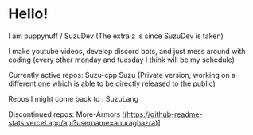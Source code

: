 # Hello!
I am puppynuff / SuzuDev (The extra z is since SuzuDev is taken)

I make youtube videos, develop discord bots, and just mess around with coding (every other monday and tuesday I think will be my schedule)

Currently active repos:
Suzu-cpp
Suzu (Private version, working on a different one which is able to be directly released to the public)

Repos I might come back to :
SuzuLang

Discontinued repos:
More-Armors
[!(https://github-readme-stats.vercel.app/api?username=anuraghazra)](https://github.com/anuraghazra/github-readme-stats)]
